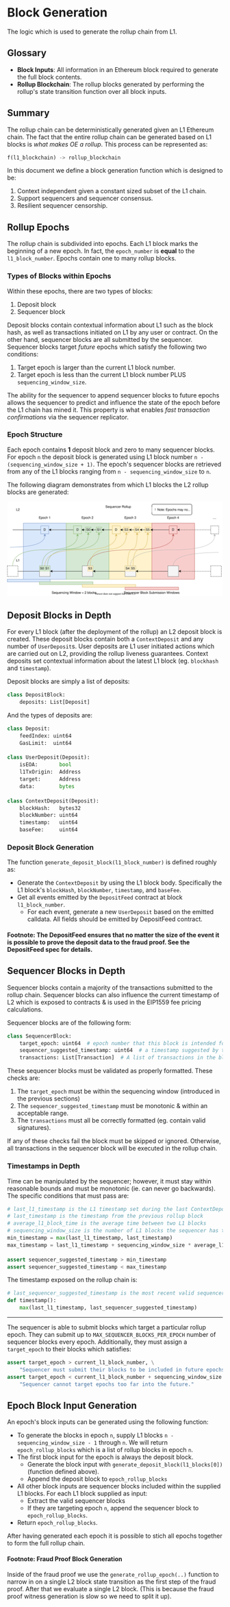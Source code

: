 # Block Generation

The logic which is used to generate the rollup chain from L1.

## Glossary

- **Block Inputs**: All information in an Ethereum block required to generate the full block contents.
- **Rollup Blockchain**: The rollup blocks generated by performing the rollup's state transition function over all block inputs.

## Summary

The rollup chain can be deterministically generated given an L1 Ethereum chain. The fact that the entire rollup chain can be generated based on L1 blocks is _what makes OE a rollup_. This process can be represented as:

```python
f(l1_blockchain) -> rollup_blockchain
```

In this document we define a block generation function which is designed to be:

1. Context independent given a constant sized subset of the L1 chain.
2. Support sequencers and sequencer consensus.
3. Resilient sequencer censorship.

## Rollup Epochs

The rollup chain is subdivided into epochs. Each L1 block marks the beginning of a new epoch. In fact, the `epoch_number` is **equal** to the `l1_block_number`. Epochs contain one to many rollup blocks.

### Types of Blocks within Epochs

Within these epochs, there are two types of blocks:

1. Deposit block
2. Sequencer block

Deposit blocks contain contextual information about L1 such as the block hash, as well as transactions initiated on L1 by any user or contract. On the other hand, sequencer blocks are all submitted by the sequencer. Sequencer blocks target _future_ epochs which satisfy the following two conditions:

1. Target epoch is larger than the current L1 block number.
2. Target epoch is less than the current L1 block number PLUS `sequencing_window_size`.

The ability for the sequencer to append sequencer blocks to future epochs allows the sequencer to predict and influence the state of the epoch before the L1 chain has mined it. This property is what enables _fast transaction confirmations_ via the sequencer replicator.

### Epoch Structure

Each epoch contains **1** deposit block and zero to many sequencer blocks. For epoch `n` the deposit block is generated using L1 block number `n - (sequencing_window_size + 1)`. The epoch's sequencer blocks are retrieved from any of the L1 blocks ranging from `n - sequencing_window_size` to `n`.

The following diagram demonstrates from which L1 blocks the L2 rollup blocks are generated:

![Block Generation](../assets/sequencer-block-gen.svg)

## Deposit Blocks in Depth

For every L1 block (after the deployment of the rollup) an L2 deposit block is created. These deposit blocks contain both a `ContextDeposit` and any number of `UserDeposit`s. User deposits are L1 user initiated actions which are carried out on L2, providing the rollup liveness guarantees. Context deposits set contextual information about the latest L1 block (eg. `blockhash` and `timestamp`).

Deposit blocks are simply a list of deposits:

```python
class DepositBlock:
    deposits: List[Deposit]
```

And the types of deposits are:

```python
class Deposit:
    feedIndex: uint64
    GasLimit:  uint64

class UserDeposit(Deposit):
    isEOA:       bool
    l1TxOrigin:  Address
    target:      Address
    data:        bytes

class ContextDeposit(Deposit):
    blockHash:   bytes32
    blockNumber: uint64
    timestamp:   uint64
    baseFee:     uint64
```

### Deposit Block Generation

The function `generate_deposit_block(l1_block_number)` is defined roughly as:

- Generate the `ContextDeposit` by using the L1 block body. Specifically the L1 block's `blockHash`, `blockNumber`, `timestamp`, and `baseFee`.
- Get all events emitted by the `DepositFeed` contract at block `l1_block_number`.
    - For each event, generate a new `UserDeposit` based on the emitted calldata. All fields should be emitted by DepositFeed contract.

#### **Footnote**: The DepositFeed ensures that no matter the size of the event it is possible to prove the deposit data to the fraud proof. See the DepositFeed spec for details.

## Sequencer Blocks in Depth

Sequencer blocks contain a majority of the transactions submitted to the rollup chain. Sequencer blocks can also influence the current timestamp of L2 which is exposed to contracts & is used in the EIP1559 fee pricing calculations.

Sequencer blocks are of the following form:

```python
class SequencerBlock:
    target_epoch: uint64  # epoch number that this block is intended for
    sequencer_suggested_timestamp: uint64  # a timestamp suggested by the sequencer
    transactions: List[Transaction]  # A list of transactions in the block
```

These sequencer blocks must be validated as properly formatted. These checks are:

1. The `target_epoch` must be within the sequencing window (introduced in the previous sections)
2. The `sequencer_suggested_timestamp` must be monotonic & within an acceptable range.
3. The `transactions` must all be correctly formatted (eg. contain valid signatures).

If any of these checks fail the block must be skipped or ignored. Otherwise, all transactions in the sequencer block will be executed in the rollup chain.

### Timestamps in Depth

Time can be manipulated by the sequencer; however, it must stay within reasonable bounds and must be monotonic (ie. can never go backwards). The specific conditions that must pass are:

```python
# last_l1_timestamp is the L1 timestamp set during the last ContextDeposit
# last_timestamp is the timestamp from the previous rollup block
# average_l1_block_time is the average time between two L1 blocks
# sequencing_window_size is the number of L1 blocks the sequencer has to submit their blocks
min_timestamp = max(last_l1_timestamp, last_timestamp)
max_timestamp = last_l1_timestamp + sequencing_window_size * average_l1_block_time

assert sequencer_suggested_timestamp > min_timestamp
assert sequencer_suggested_timestamp < max_timestamp
```

The timestamp exposed on the rollup chain is:

```python
# last_sequencer_suggested_timestamp is the most recent valid sequencer_suggested_timestamp
def timestamp():
    max(last_l1_timestamp, last_sequencer_suggested_timestamp)
```


---

The sequencer is able to submit blocks which target a particular rollup epoch. They can submit up to `MAX_SEQUENCER_BLOCKS_PER_EPOCH` number of sequencer blocks every epoch. Additionally, they must assign a `target_epoch` to their blocks which satisfies:

```python
assert target_epoch > current_l1_block_number, \
    "Sequencer must submit their blocks to be included in future epochs."
assert target_epoch < current_l1_block_number + sequencing_window_size \
    "Sequencer cannot target epochs too far into the future."
```

## Epoch Block Input Generation
An epoch's block inputs can be generated using the following function:

- To generate the blocks in epoch `n`, supply L1 blocks `n - sequencing_window_size - 1` through `n`. We will return `epoch_rollup_blocks` which is a list of rollup blocks in epoch `n`.
- The first block input for the epoch is always the deposit block.
    - Generate the block input with `generate_deposit_block(l1_blocks[0])` (function defined above).
    - Append the deposit block to `epoch_rollup_blocks`
- All other block inputs are sequencer blocks included within the supplied L1 blocks. For each L1 block supplied as input:
    - Extract the valid sequencer blocks
    - If they are targeting epoch `n`, append the sequencer block to `epoch_rollup_blocks`.
- Return `epoch_rollup_blocks`.

After having generated each epoch it is possible to stich all epochs together to form the full rollup chain.

#### Footnote: Fraud Proof Block Generation

Inside of the fraud proof we use the `generate_rollup_epoch(..)` function to narrow in on a single L2 block state transition as the first step of the fraud proof. After that we evaluate a single L2 block. (This is because the fraud proof witness generation is slow so we need to split it up).